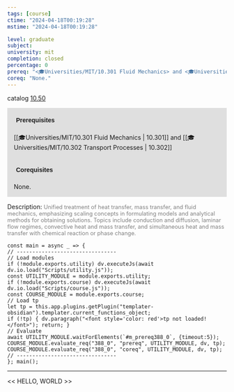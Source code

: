 ```yaml
---
tags: [course]
ctime: "2024-04-18T00:19:28"
mstime: "2024-04-18T00:19:28"

level: graduate
subject: 
university: mit
completion: closed
percentage: 0
prereq: "<🎓Universities/MIT/10.301 Fluid Mechanics> and <🎓Universities/MIT/10.302 Transport Processes>"
coreq: "None."
---
```


catalog [10.50](http://student.mit.edu/catalog/m10a.html#10.50)

<span style="display: block; padding: 15px; background-color: rgb(100, 100, 100, 0.2);"><font id="m_prereq388_0" style="display: block; font-family: Arial, sans-serif; font-weight: bold; padding: 5px">Prerequisites</font><br><span id="prereq388_0">[[🎓Universities/MIT/10.301 Fluid Mechanics | 10.301]] and [[🎓Universities/MIT/10.302 Transport Processes | 10.302]]</span></span>
<span style="display: block; padding: 15px; background-color: rgb(100, 100, 100, 0.2);"><font id="m_coreq388_0" style="display: block; font-family: Arial, sans-serif; font-weight: bold; padding: 5px">Corequisites</font><br><span id="coreq388_0">None.</span></span>

<font style="">Description:</font>
<font style="color: grey; font-size: 0.8rem;">Unified treatment of heat transfer, mass transfer, and fluid mechanics, emphasizing scaling concepts in formulating models and analytical methods for obtaining solutions. Topics include conduction and diffusion, laminar flow regimes, convective heat and mass transfer, and simultaneous heat and mass transfer with chemical reaction or phase change.</font>

```dataviewjs
const main = async _ => {
// --------------------------------
// Load modules
if (!module.exports.utility) dv.executeJs(await dv.io.load("Scripts/utility.js"));
const UTILITY_MODULE = module.exports.utility;
if (!module.exports.course) dv.executeJs(await dv.io.load("Scripts/course.js"));
const COURSE_MODULE = module.exports.course;
// Load tp
let tp = this.app.plugins.getPlugin("templater-obsidian").templater.current_functions_object;
if (!tp) { dv.paragraph("<font style='color: red'>tp not loaded!</font>"); return; }
// Evaluate
await UTILITY_MODULE.waitForElements(`#m_prereq388_0`, {timeout:5});
COURSE_MODULE.evaluate_req("388_0", "prereq", UTILITY_MODULE, dv, tp);
COURSE_MODULE.evaluate_req("388_0", "coreq", UTILITY_MODULE, dv, tp);
// --------------------------------
}; main();
```

---

<< HELLO, WORLD >>
